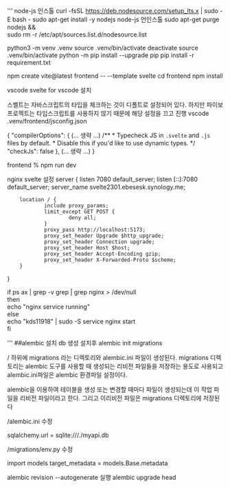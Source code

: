 '''
node-js 인스톨
curl -fsSL https://deb.nodesource.com/setup_lts.x | sudo -E bash -
sudo apt-get install -y nodejs
node-js 언인스톨
sudo apt-get purge nodejs &&\
sudo rm -r /etc/apt/sources.list.d/nodesource.list

python3 -m venv .venv
source .venv/bin/activate
deactivate
source .venv/bin/activate
python -m pip install --upgrade pip
pip install -r requirement.txt

npm create vite@latest frontend -- --template svelte
cd frontend
npm install

vscode svelte for vscode 설치

스벨트는 자바스크립트의 타입을 체크하는 것이 디폴트로 설정되어 있다. 
하지만 파이보 프로젝트는 타입스크립트를 사용하지 않기 때문에 해당 설정을 끄고 진행
vscode .venv/frontend/jsconfig.json

{
  "compilerOptions": {
    (... 생략 ...)
    /**
     * Typecheck JS in `.svelte` and `.js` files by default.
     * Disable this if you'd like to use dynamic types.
     */
    "checkJs": false
  },
  (... 생략 ...)
}

frontend % npm run dev


nginx svelte 설정
server {
        listen 7080 default_server;
        listen [::]:7080 default_server;
        server_name svelte2301.ebesesk.synology.me;

        location / {
                include proxy_params;
                limit_except GET POST {
                        deny all;
                }
                proxy_pass http://localhost:5173;
                proxy_set_header Upgrade $http_upgrade;
                proxy_set_header Connection upgrade;
                proxy_set_header Host $host;
                proxy_set_header Accept-Encoding gzip;
                proxy_set_header X-Forwarded-Proto $scheme;
        }
}



if ps ax | grep -v grep | grep nginx > /dev/null                                                       
then                                                                                                   
        echo "nginx service running"                                                                   
else                                                                                                   
        echo "kds11918" | sudo -S service nginx start                                                                            
fi 

'''
##alembic 설치 db 생성
설치후
alembic init migrations

/ 하위에 migrations 라는 디렉토리와 alembic.ini 파일이 생성된다.
migrations 디렉토리는 alembic 도구를 사용할 때 생성되는 리비전 파일들을
저장하는 용도로 사용되고 alembic.ini파일은 alembic 환경파일 설정이다.

alembic을 이용하여 테이블을 생성 또는 변경할 때마다 파일이 생성되는데 
이 작업 파일을 리비전 파일이라고 한다. 그리고 이리비전 파일은 
migrations 디렉토리에 저장된다

/alembic.ini 수정

sqlalchemy.url = sqlite:///./myapi.db

/migrations/env.py 수정

import models
target_metadata = models.Base.metadata

alembic revision --autogenerate 실행
alembic upgrade head
